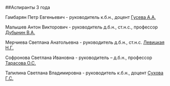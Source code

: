 ##Аспиранты 3 года

Гамбарян Петр Евгеньевич - руководитель к.б.н., доцент [Гусева  А.А.]()

Малышев Антон Викторович - руководитель д.б.н., ст.н.с., профессор [Дубынин  В.А.]()

Мерчиева Светлана  Анатольевна  - руководитель д.б.н., ст.н.с. [Левицкая  Н.Г.]()

Софронова Светлана  Ивановна - руководитель –  д.б.н., профессор [Тарасова  О.С.]()

Тапилина Светлана  Владимировна - руководитель к.б.н.,  доцент [Сухова Г.С.]()